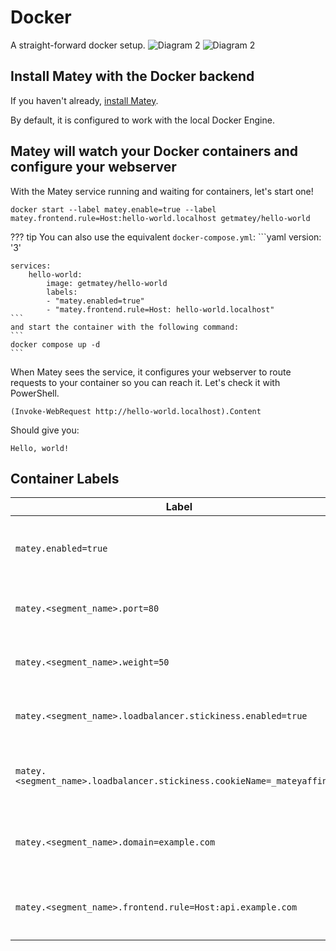 # Docker
A straight-forward docker setup.
![Diagram 2](../img/diagram_2_light_mode.png#only-light)
![Diagram 2](../img/diagram_2_dark_mode.png#only-dark)

## Install Matey with the Docker backend
If you haven't already, [install Matey](../index.md#1---installation).

By default, it is configured to work with the local Docker Engine.

## Matey will watch your Docker containers and configure your webserver
With the Matey service running and waiting for containers, let's start one!

```
docker start --label matey.enable=true --label matey.frontend.rule=Host:hello-world.localhost getmatey/hello-world
```

??? tip
    You can also use the equivalent `docker-compose.yml`:
    ```yaml
    version: '3'

    services:
        hello-world:
            image: getmatey/hello-world
            labels:
            - "matey.enabled=true"
            - "matey.frontend.rule=Host: hello-world.localhost"
    ```
    and start the container with the following command:
    ```
    docker compose up -d
    ```
When Matey sees the service, it configures your webserver to route requests to your container so you can reach it. Let's check it with PowerShell.
```pwsh
(Invoke-WebRequest http://hello-world.localhost).Content
```
Should give you:
```
Hello, world!
```

## Container Labels
| **Label**                                                                | **Description**                                                            |
| ------------------------------------------------------------------------ | -------------------------------------------------------------------------- |
| `matey.enabled=true`                                                     | Whether Matey should configure the webserver to forward to the container. |
| `matey.<segment_name>.port=80`                                           | Sets the container port to which traffic should be forwarded to.           |
| `matey.<segment_name>.weight=50`                                         | Assigns a weight to the container for load balancing.                      |
| `matey.<segment_name>.loadbalancer.stickiness.enabled=true`              | Whether to use sticky load balancing for the container.                    |
| `matey.<segment_name>.loadbalancer.stickiness.cookieName=_mateyaffinity` | Sets the cookie name to use to track sessions for sticky load balancing.   |
| `matey.<segment_name>.domain=example.com`                                | Sets the default base domain provided to the frontend rule expression.     |
| `matey.<segment_name>.frontend.rule=Host:api.example.com`                | Overrides the frontend rule. Default: `Host:{container_name}.{domain}`.    |
